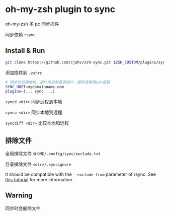 # oh-my-zsh plugin to sync

oh-my-zsh 多 pc 同步插件

同步依赖 `rsync`

## Install & Run

```zsh
git clone https://github.com/cjahv/zsh-sync.git $ZSH_CUSTOM/plugins/sync
```

添加插件到 `.zshrc`

```zsh
# 同步的远程地址，用户为当前登录用户，授权请使用ssh密钥
SYNC_HOST=mydomainname.com
plugins=(... sync ...)
```

`syncd <dir>` 同步远程到本地

`syncu <dir>` 同步本地到远程

`syncdiff <dir>` 比较本地和远程

## 排除文件

全局排除文件 `$HOME/.config/sync/exclude.txt`

目录排除文件 `<dir>/.syncignore`

It should be compatible with the `--exclude-from` parameter of rsync. See [this tutorial](https://sites.google.com/site/rsync2u/home/rsync-tutorial/the-exclude-from-option) for more information.

## Warning

同步时会删除文件
